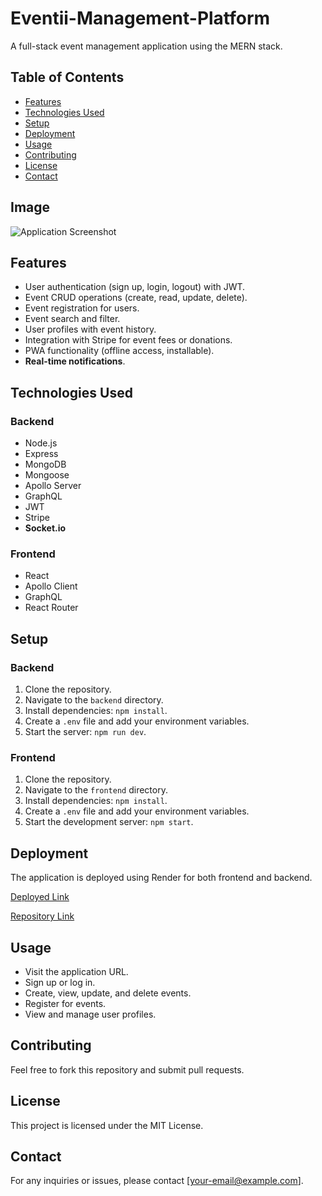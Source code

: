 # Eventii-Management-Platform

A full-stack event management application using the MERN stack.

## Table of Contents
- [Features](#features)
- [Technologies Used](#technologies-used)
- [Setup](#setup)
- [Deployment](#deployment)
- [Usage](#usage)
- [Contributing](#contributing)
- [License](#license)
- [Contact](#contact)

## Image

![Application Screenshot](./IMG/image.png)

## Features

- User authentication (sign up, login, logout) with JWT.
- Event CRUD operations (create, read, update, delete).
- Event registration for users.
- Event search and filter.
- User profiles with event history.
- Integration with Stripe for event fees or donations.
- PWA functionality (offline access, installable).
- **Real-time notifications**.

## Technologies Used

### Backend

- Node.js
- Express
- MongoDB
- Mongoose
- Apollo Server
- GraphQL
- JWT
- Stripe
- **Socket.io**

### Frontend

- React
- Apollo Client
- GraphQL
- React Router

## Setup

### Backend

1. Clone the repository.
2. Navigate to the `backend` directory.
3. Install dependencies: `npm install`.
4. Create a `.env` file and add your environment variables.
5. Start the server: `npm run dev`.

### Frontend

1. Clone the repository.
2. Navigate to the `frontend` directory.
3. Install dependencies: `npm install`.
4. Create a `.env` file and add your environment variables.
5. Start the development server: `npm start`.

## Deployment

The application is deployed using Render for both frontend and backend.

[Deployed Link](https://eventii.com) 

[Repository Link](https://github.com/yahm0/Eventii-Management-Platform) 

## Usage

- Visit the application URL.
- Sign up or log in.
- Create, view, update, and delete events.
- Register for events.
- View and manage user profiles.

## Contributing

Feel free to fork this repository and submit pull requests.

## License

This project is licensed under the MIT License.

## Contact

For any inquiries or issues, please contact [your-email@example.com].
